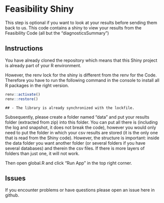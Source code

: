 
# Feasibility Shiny

This step is optional if you want to look at your results before sending
them back to us. This code contains a shiny to view your results from
the Feasibility Code (all but the “diagnosticsSummary”)

## Instructions

You have already cloned the repository which means that this Shiny
project is already part of your R environment.

However, the renv lock for the shiny is different from the renv for the
Code. Therefore you have to run the following command in the console to
install all R packages in the right version.

``` r
renv::activate()
renv::restore()
```

    ## - The library is already synchronized with the lockfile.

Subsequently, please create a folder named “data” and put your results
folder (extracted from zip) into this folder. You can put all there is
(including the log and snapshot, it does not break the code), however
you would only need to put the folder in which your csv results are
stored (it is the only one that is read from the Shiny code). However,
the structure is important: inside the data folder you want another
folder (or several folders if you have several databases) and therein
the csv files. If there is more layers of folders than just one, it will
not work.

Then open global.R and click “Run App” in the top right corner.

## Issues

If you encounter problems or have questions please open an issue here in
github.
